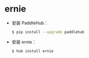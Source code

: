 # ernie
* 安装 PaddleHub：

    ```bash
    $ pip install --upgrade paddlehub
    ```

* 安装 ernie：

    ```bash
    $ hub install ernie
    ```
